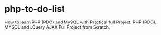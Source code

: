 # php-to-do-list
How to learn PHP (PDO) and MySQL with Practical full Project.  PHP (PDO), MYSQL and JQuery AJAX Full Project from Scratch.
